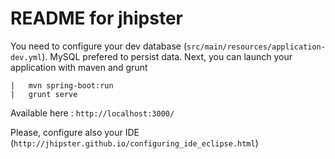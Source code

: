 README for jhipster
==========================

You need to configure your dev database (`src/main/resources/application-dev.yml`). MySQL prefered to persist data.
Next, you can launch your application with maven and grunt

    |   mvn spring-boot:run
    |   grunt serve

Available here : `http://localhost:3000/`

Please, configure also your IDE (`http://jhipster.github.io/configuring_ide_eclipse.html`)
